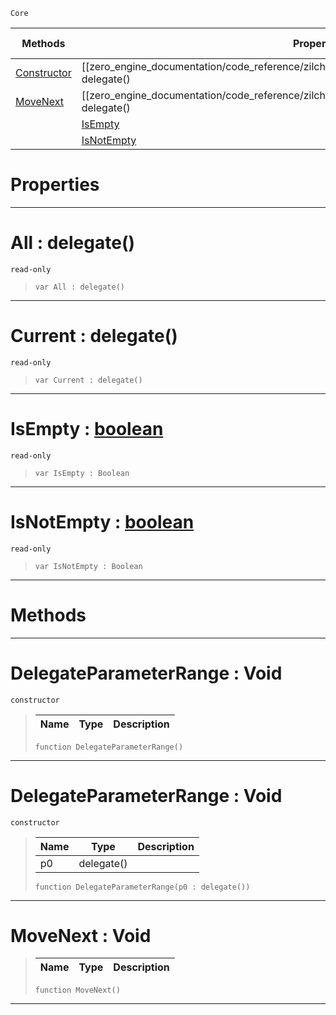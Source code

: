  `Core`

|Methods|Properties|Base Classes|Derived Classes|
|---|---|---|---|
|[ Constructor](https://github.com/zeroengineteam/ZeroDocs/blob/master/code_reference/zilch_base_types/delegateparameterrange.markdown#delegateparameterrange-v)|[[zero_engine_documentation/code_reference/zilch_base_types/delegateparameterrange/#all-delegate() | All]]| | |
|[ MoveNext](https://github.com/zeroengineteam/ZeroDocs/blob/master/code_reference/zilch_base_types/delegateparameterrange.markdown#movenext-void)|[[zero_engine_documentation/code_reference/zilch_base_types/delegateparameterrange/#current-delegate() | Current]]| | |
| |[ IsEmpty](https://github.com/zeroengineteam/ZeroDocs/blob/master/code_reference/zilch_base_types/delegateparameterrange.markdown#isempty-zero-engine-docu)| | |
| |[ IsNotEmpty](https://github.com/zeroengineteam/ZeroDocs/blob/master/code_reference/zilch_base_types/delegateparameterrange.markdown#isnotempty-zero-engine-d)| | |


 #  Properties


---  
 #  All : delegate()

 `read-only`

> 
> ``` lang=cpp, name=Zilch
> var All : delegate()


---  
 #  Current : delegate()

 `read-only`

> 
> ``` lang=cpp, name=Zilch
> var Current : delegate()


---  
 #  IsEmpty : [boolean](https://github.com/zeroengineteam/ZeroDocs/blob/master/code_reference/zilch_base_types/boolean.markdown)

 `read-only`

> 
> ``` lang=cpp, name=Zilch
> var IsEmpty : Boolean


---  
 #  IsNotEmpty : [boolean](https://github.com/zeroengineteam/ZeroDocs/blob/master/code_reference/zilch_base_types/boolean.markdown)

 `read-only`

> 
> ``` lang=cpp, name=Zilch
> var IsNotEmpty : Boolean


---  
 #  Methods


---  
 #  DelegateParameterRange : Void

 `constructor`

> 
> |Name|Type|Description|
> |---|---|---|
> ``` lang=cpp, name=Zilch
> function DelegateParameterRange()
> ``` 


---  
 #  DelegateParameterRange : Void

 `constructor`

> 
> |Name|Type|Description|
> |---|---|---|
> |p0|delegate()| |
> ``` lang=cpp, name=Zilch
> function DelegateParameterRange(p0 : delegate())
> ``` 


---  
 #  MoveNext : Void

> 
> |Name|Type|Description|
> |---|---|---|
> ``` lang=cpp, name=Zilch
> function MoveNext()
> ``` 


---  
 

 